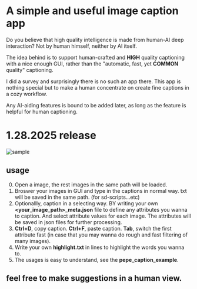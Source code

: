 # A simple and useful image caption app
Do you believe that high quality intelligence is made from human-AI deep interaction? Not by human himself, neither by AI itself.

The idea behind is to support human-crafted and **HIGH** quality captioning with a nice enough GUI, rather than the "automatic, fast, yet **COMMON** quality" captioning.

I did a survey and surprisingly there is no such an app there. This app is nothing special but to make a human concentrate on create fine captions in a cozy workflow.

Any AI-aiding features is bound to be added later, as long as the feature is helpful for human captioning.

# 1.28.2025  release
![sample](https://github.com/user-attachments/assets/cf79a7c6-edc9-4121-a00c-5369271630de)
## usage
0. Open a image, the rest images in the same path will be loaded.
1. Broswer your images in GUI and type in the captions in normal way. txt will be saved in the same path. (for sd-scripts...etc)
2. Optionallly, caption in a selecting way. BY writing your own **<your_image_path>_meta.json** file to define any attributes you wanna to caption. And select attribute values for each image. The attributes will be saved in json files for further processing.
3. **Ctrl+D**, copy caption. **Ctrl+F**, paste caption. **Tab**, switch the first attribute fast (in case that you may wanna do rough and fast filtering of many images).
4. Write your own **highlight.txt** in lines to highlight the words you wanna to.
5. The usages is easy to understand, see the **pepe_caption_example**.
## feel free to make suggestions in a human view.
